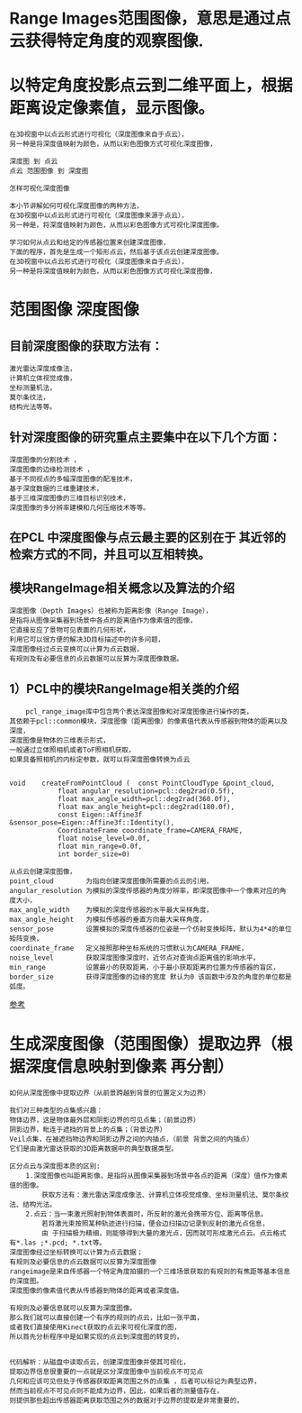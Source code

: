 # Range Images范围图像，意思是通过点云获得特定角度的观察图像.

# 以特定角度投影点云到二维平面上，根据距离设定像素值，显示图像。

    在3D视窗中以点云形式进行可视化（深度图像来自于点云），
    另一种是将深度值映射为颜色，从而以彩色图像方式可视化深度图像， 

    深度图 到 点云
    点云 范围图像 到 深度图

    怎样可视化深度图像

    本小节讲解如何可视化深度图像的两种方法，
    在3D视窗中以点云形式进行可视化（深度图像来源于点云），
    另一种是，将深度值映射为颜色，从而以彩色图像方式可视化深度图像。

    学习如何从点云和给定的传感器位置来创建深度图像，
    下面的程序，首先是生成一个矩形点云，然后基于该点云创建深度图像。
    在3D视窗中以点云形式进行可视化（深度图像来自于点云），
    另一种是将深度值映射为颜色，从而以彩色图像方式可视化深度图像， 
    
# 范围图像 深度图像 
## 目前深度图像的获取方法有：
	激光雷达深度成像法，
	计算机立体视觉成像，
	坐标测量机法，
	莫尔条纹法，
	结构光法等等。
## 针对深度图像的研究重点主要集中在以下几个方面：
	深度图像的分割技术 ，
	深度图像的边缘检测技术 ，
	基于不同视点的多幅深度图像的配准技术，
	基于深度数据的三维重建技术，
	基于三维深度图像的三维目标识别技术，
	深度图像的多分辨率建模和几何压缩技术等等。

## 在PCL 中深度图像与点云最主要的区别在于  其近邻的检索方式的不同，并且可以互相转换。 


## 模块RangeImage相关概念以及算法的介绍
	深度图像（Depth Images）也被称为距离影像（Range Image），
	是指将从图像采集器到场景中各点的距离值作为像素值的图像，
	它直接反应了景物可见表面的几何形状，
	利用它可以很方便的解决3D目标描述中的许多问题，
	深度图像经过点云变换可以计算为点云数据，
	有规则及有必要信息的点云数据可以反算为深度图像数据。

## 1）PCL中的模块RangeImage相关类的介绍
        pcl_range_image库中包含两个表达深度图像和对深度图像进行操作的类，
	其依赖于pcl::common模块，深度图像（距离图像）的像素值代表从传感器到物体的距离以及深度，  
	深度图像是物体的三维表示形式，
	一般通过立体照相机或者ToF照相机获取，
	如果具备照相机的内标定参数，就可以将深度图像转换为点云


    void  	createFromPointCloud (	const PointCloudType &point_cloud, 
				float angular_resolution=pcl::deg2rad(0.5f), 
				float max_angle_width=pcl::deg2rad(360.0f), 
				float max_angle_height=pcl::deg2rad(180.0f), 
				const Eigen::Affine3f &sensor_pose=Eigen::Affine3f::Identity(), 
				CoordinateFrame coordinate_frame=CAMERA_FRAME, 
				float noise_level=0.0f, 
				float min_range=0.0f, 
				int border_size=0)

  	从点云创建深度图像，
	point_cloud        为指向创建深度图像所需要的点云的引用，
	angular_resolution 为模拟的深度传感器的角度分辨率，即深度图像中一个像素对应的角度大小，
	max_angle_width    为模拟的深度传感器的水平最大采样角度，
	max_angle_height   为模拟传感器的垂直方向最大采样角度，
	sensor_pose        设置模拟的深度传感器的位姿是一个仿射变换矩阵，默认为4*4的单位矩阵变换，
	coordinate_frame   定义按照那种坐标系统的习惯默认为CAMERA_FRAME，
	noise_level        获取深度图像深度时，近邻点对查询点距离值的影响水平，
	min_range          设置最小的获取距离，小于最小获取距离的位置为传感器的盲区，
	border_size        获得深度图像的边缘的宽度 默认为0 该函数中涉及的角度的单位都是弧度。

[参考](https://blog.csdn.net/u013019296/article/details/70052332)

    
    
# 生成深度图像（范围图像）提取边界（根据深度信息映射到像素 再分割）

    如何从深度图像中提取边界（从前景跨越到背景的位置定义为边界）

    我们对三种类型的点集感兴趣：
    物体边界，这是物体最外层和阴影边界的可见点集；（前景边界）
    阴影边界，毗连于遮挡的背景上的点集；（背景边界）
    Veil点集，在被遮挡物边界和阴影边界之间的内插点，（前景 背景之间的内插点）
    它们是由激光雷达获取的3D距离数据中的典型数据类型。

    区分点云与深度图本质的区别:
        1.深度图像也叫距离影像，是指将从图像采集器到场景中各点的距离（深度）值作为像素值的图像。
            获取方法有：激光雷达深度成像法、计算机立体视觉成像、坐标测量机法、莫尔条纹法、结构光法。
        2.点云：当一束激光照射到物体表面时，所反射的激光会携带方位、距离等信息。
            若将激光束按照某种轨迹进行扫描，便会边扫描边记录到反射的激光点信息，
            由 于扫描极为精细，则能够得到大量的激光点，因而就可形成激光点云。点云格式有*.las ;*.pcd; *.txt等。
    深度图像经过坐标转换可以计算为点云数据；
    有规则及必要信息的点云数据可以反算为深度图像
    rangeimage是来自传感器一个特定角度拍摄的一个三维场景获取的有规则的有焦距等基本信息的深度图。
    深度图像的像素值代表从传感器到物体的距离或者深度值。

    有规则及必要信息就可以反算为深度图像。
    那么我们就可以直接创建一个有序的规则的点云，比如一张平面，
    或者我们直接使用Kinect获取的点云来可视化深度的图，
    所以首先分析程序中是如果实现的点云到深度图的转变的，


    代码解析：从磁盘中读取点云，创建深度图像并使其可视化，
    提取边界信息很重要的一点就是区分深度图像中当前视点不可见点
    几何和应该可见但处于传感器获取距离范围之外的点集 ，后者可以标记为典型边界，
    然而当前视点不可见点则不能成为边界，因此，如果后者的测量值存在，
    则提供那些超出传感器距离获取范围之外的数据对于边界的提取是非常重要的，
